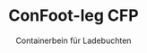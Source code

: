 ---
title: "ConFoot-leg CFP"
subtitle: "Containerbein für Ladebuchten"
mainImage: "/images/products/confoot-leg-cfp-main.jpg"
gallery:
  - "/images/products/confoot-leg-cfp-1.jpg"
  - "/images/products/confoot-leg-cfp-2.jpg"
  - "/images/products/confoot-leg-cfp-3.jpg"
shortDescription: "Der ConFoot-leg CFP ist speziell für Ladebuchten konzipiert und ermöglicht es, den Container am Dock zu sichern, während die Türen vollständig seitlich geöffnet werden können."
technicalDescription: "Das CFP-Modell erlaubt das direkte Beladen des Containers aus der Produktion ohne Zwischenlagerung – ganz ohne zusätzlich benötigte Container-Handhabungsgeräte."
videoID: "da7h7VgJHgs"
specifications:
  - name: "Gewicht"
    value: "24 kg pro Bein"
  - name: "Tragfähigkeit"
    value: "30 Tonnen"
  - name: "Verstellbereich"
    value: "1.043 mm bis 1.448 mm"
  - name: "Material"
    value: "Hochwertiger Stahl"
price: "3.500 EUR"
priceVAT: "4.235 EUR"
pricingNotes: "Mengenrabatte verfügbar. Bitte kontaktieren Sie unser Verkaufsteam für Details."
buyLink: "/contact"
howToUse: |
  1. Positionieren Sie den CFP-Bein an den Container-Eckbeschlägen
  2. Betätigen Sie den Verriegelungsmechanismus
  3. Passen Sie die Höhe bei Bedarf im Bereich von 1.043 mm bis 1.448 mm an
  4. Sichern Sie den Container an der Ladebucht
  5. Öffnen Sie die Container-Türen vollständig zur Seite
  6. Beladen Sie den Container direkt aus der Produktion
benefits:
  - title: "Integration in die Ladebucht"
    description: "Ermöglicht, den Container am Dock zu sichern, während die Türen vollständig seitlich geöffnet werden können"
  - title: "Direktverladung"
    description: "Produkte können direkt aus der Produktion in den Container geladen werden, ohne Zwischenlagerung"
  - title: "Keine zusätzliche Ausrüstung"
    description: "Für die Beladevorgänge wird keine weitere Container-Handhabungsausrüstung benötigt"
  - title: "Effizienz der Anhänger"
    description: "Befreit den Anhänger für andere Aufgaben, während der Container an der Ladebucht verbleibt"
  - title: "Zusätzlicher Stauraum"
    description: "Container können als zusätzlicher Stauraum genutzt werden, wenn sie nicht unterwegs sind"
  - title: "Sofortige Mobilität"
    description: "Container sind jederzeit versandbereit – fahren Sie einfach mit dem Anhänger unter den Container, um die Reise fortzusetzen"
articleContent: |
  ## Was ist ConFoot-leg CFP?

  Der ConFoot-leg CFP ist eine spezialisierte Containerbeinlösung, die speziell für den Einsatz in Ladebuchten konzipiert wurde. Das CFP-Modell ermöglicht es, Container an Ladebuchten zu sichern, während die Türen vollständig seitlich geöffnet werden können – und schafft so eine nahtlose Integration zwischen dem Container und der Einrichtung. Diese innovative Lösung verwandelt Schiffscontainer in effiziente Erweiterungen Ihrer Ladebucht, wodurch die Notwendigkeit für Zwischenlagerung und zusätzliche Handhabungsausrüstung entfällt.

  ## Zentrale Vorteile für den Betrieb in Ladebuchten

  Der ConFoot-leg CFP bietet bedeutende betriebliche Vorteile für Unternehmen, die regelmäßig Schiffscontainer be- und entladen. Indem Container direkt an der Ladebucht gesichert werden, können Anhänger für andere Aufgaben freigemacht werden, was die Auslastung Ihrer Flotte optimiert und Wartezeiten reduziert. Produkte können direkt aus der Produktion in den Container geladen werden, ohne dass eine Zwischenlagerung erforderlich ist – dadurch wird Ihr Logistikprozess gestrafft und die Handhabungskosten gesenkt.

  Zusätzlich können Container, die mit CFP-Beinen ausgestattet sind, als flexibler zusätzlicher Stauraum dienen, wenn sie nicht unterwegs sind. Sie sind jederzeit versandbereit – fahren Sie einfach mit einem Anhänger unter den Container, und die Reise geht weiter. Diese Vielseitigkeit macht den CFP zu einer idealen Lösung für Unternehmen, die ihre Effizienz in der Ladebucht und ihre Lagerkapazitäten verbessern möchten.

  ## Funktionsweise

  Der ConFoot-leg CFP wird sicher an den Container-Eckbeschlägen befestigt und bietet so stabile Unterstützung, während der Container in der Ladebucht positioniert ist. Die Beine verfügen über einen Verstellbereich von 1.043 mm bis 1.448 mm, der eine präzise Anpassung an unterschiedliche Höhen der Ladebucht ermöglicht. Jedes Bein wiegt 24 kg, was sie für den Bediener handhabbar macht, während das System eine erhebliche Tragfähigkeit von 30 Tonnen bietet.

  Die Installation gestaltet sich wie folgt:
  1. Positionieren Sie die CFP-Beine an den Container-Eckbeschlägen
  2. Betätigen Sie den Verriegelungsmechanismus, um die Beine zu sichern
  3. Passen Sie die Höhe bei Bedarf an, um sie mit der Ladebucht auszurichten
  4. Sichern Sie den Container am Dock
  5. Öffnen Sie die Container-Türen vollständig zur Seite
  6. Beginnen Sie, den Container direkt aus der Produktion zu beladen

  Sobald der Ladevorgang abgeschlossen ist, bleibt der Container versandbereit. Steht ein Anhänger zur Verfügung, kann dieser einfach unter den Container gefahren werden, die Beine entfernt und die Reise ohne Zwischenhandling fortgesetzt werden.

  ## Anwendungsgebiete des ConFoot-leg CFP

  ### Produktionsbetriebe
  Produktionsbetriebe profitieren erheblich von der Fähigkeit des CFP, den Produktionsbereich nahtlos zu erweitern. Indem Container direkt in der Ladebucht positioniert werden, können Produkte direkt von der Produktionslinie in Schiffscontainer überführt werden – Zwischenlagerungen entfallen, und die Handhabungskosten werden reduziert. Dieser Direktbeladungsansatz minimiert das Risiko von Beschädigungen und strafft den Logistikprozess.

  ### Distributionszentren
  Für Distributionszentren bietet der CFP wertvolle Flexibilität bei den Verladevorgängen. Container können über längere Zeiträume in den Ladebuchten positioniert werden, sodass eine effiziente Beladung möglich ist, sobald Produkte verfügbar sind. Dieser Ansatz verringert den Druck, Container in engen Zeitfenstern zu beladen, wenn Anhänger warten – so werden sowohl Personaleinsatz als auch Transportressourcen optimiert.

  ### Einzelhandelsbetriebe
  Einzelhandelsbetriebe können CFP-ausgestattete Container als flexiblen zusätzlichen Stauraum während der Hochsaison nutzen. Container können an Ladebuchten positioniert werden, um Waren direkt zu empfangen, und bei Erreichen der Kapazität in Lagerbereiche verlagert werden. Dieser Ansatz bietet eine kostengünstige zusätzliche Kapazität, ohne dass eine dauerhafte Erweiterung der Einrichtungen erforderlich ist.

  ### Transportunternehmen
  Transportunternehmen profitieren durch eine verbesserte Flottenauslastung mit dem CFP-System. Anhänger können Container bei Kunden abliefern und sofort zur nächsten Aufgabe weiterfahren, statt auf das Be- oder Entladen zu warten. Diese Effizienz kann die produktive Kapazität der vorhandenen Anhängerflotten erheblich steigern.

  ## Technische Spezifikationen

  - **Tragfähigkeit**: 30 Tonnen
  - **Gewicht**: 24 kg pro Bein
  - **Verstellbereich**: 1.043 mm bis 1.448 mm
  - **Material**: Hochwertiger Stahl mit strapazierfähiger Beschichtung
  - **Kompatibilität**: Standard-Container-Eckbeschläge

  Der ConFoot-leg CFP stellt eine innovative Lösung für Ladebuchtbetrieb dar und bietet Unternehmen die Möglichkeit, ihre Logistikprozesse zu optimieren, die Ressourcennutzung zu verbessern und flexiblen zusätzlichen Stauraum zu schaffen. Durch die Ermöglichung der Direktbeladung von der Produktion in Container und die Freisetzung von Anhängern für andere Aufgaben hilft der CFP Unternehmen, eine höhere Effizienz und Kosteneffektivität bei ihren Containerhandhabungsprozessen zu erreichen.
---
